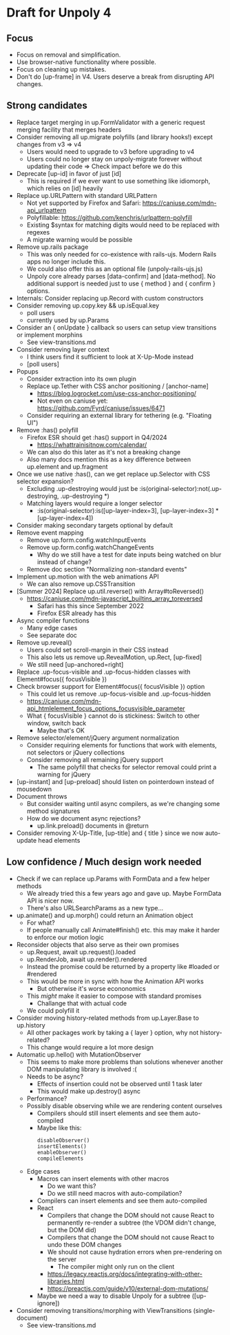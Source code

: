 Draft for Unpoly 4
==================

Focus
-----

- Focus on removal and simplification.
- Use browser-native functionality where possible.
- Focus on cleaning up mistakes.
- Don't do [up-frame] in V4. Users deserve a break from disrupting API changes.


Strong candidates
-----------------

- Replace target merging in up.FormValidator with a generic request merging facility that merges headers
- Consider removing all up.migrate polyfills (and library hooks!) except changes from v3 => v4
  - Users would need to upgrade to v3 before upgrading to v4
  - Users could no longer stay on unpoly-migrate forever without updating their code
  => Check impact before we do this
- Deprecate [up-id] in favor of just [id]
  - This is required if we ever want to use something like idiomorph, which relies on [id] heavily
- Replace up.URLPattern with standard URLPattern
  - Not yet supported by Firefox and Safari: https://caniuse.com/mdn-api_urlpattern
  - Polyfillable: https://github.com/kenchris/urlpattern-polyfill
  - Existing $syntax for matching digits would need to be replaced with regexes
  - A migrate warning would be possible
- Remove up.rails package
  - This was only needed for co-existence with rails-ujs. Modern Rails apps no longer include this.
  - We could also offer this as an optional file (unpoly-rails-ujs.js)
  - Unpoly core already parses [data-confirm] and [data-method]. No additional support is needed just to use { method } and { confirm } options.
- Internals: Consider replacing up.Record with custom constructors
- Consider removing up.copy.key && up.isEqual.key
  - poll users
  - currently used by up.Params
- Consider an { onUpdate } callback so users can setup view transitions or implement morphins
  - See view-transitions.md  
- Consider removing layer context
  - I think users find it sufficient to look at X-Up-Mode instead
  - [poll users]
- Popups
  - Consider extraction into its own plugin
  - Replace up.Tether with CSS anchor positioning / [anchor-name]
    - https://blog.logrocket.com/use-css-anchor-positioning/
    - Not even on caniuse yet: https://github.com/Fyrd/caniuse/issues/6471
  - Consider requiring an external library for tethering (e.g. "Floating UI")
- Remove :has() polyfill
  - Firefox ESR should get :has() support in Q4/2024
    - https://whattrainisitnow.com/calendar/
  - We can also do this later as it's not a breaking change
  - Also many docs mention this as a key difference between up.element and up.fragment
- Once we use native :has(), can we get replace up.Selector with CSS selector expansion?
  - Excluding .up-destroying would just be :is(original-selector):not(.up-destroying, .up-destroying *)
  - Matching layers would require a longer selector
    - :is(original-selector):is([up-layer-index=3], [up-layer-index=3] * [up-layer-index=4])
- Consider making secondary targets optional by default
- Remove event mapping
  - Remove up.form.config.watchInputEvents
  - Remove up.form.config.watchChangeEvents
    - Why do we still have a test for date inputs being watched on blur instead of change?
  - Remove doc section "Normalizing non-standard events"
- Implement up.motion with the web animations API
  - We can also remove up.CSSTransition
- [Summer 2024] Replace up.util.reverse() with Array#toReversed()
  - https://caniuse.com/mdn-javascript_builtins_array_toreversed
    - Safari has this since September 2022
    - Firefox ESR already has this
- Async compiler functions
  - Many edge cases
  - See separate doc
- Remove up.reveal()
  - Users could set scroll-margin in their CSS instead
  - This also lets us remove up.RevealMotion, up.Rect, [up-fixed]
  - We still need [up-anchored=right]
- Replace .up-focus-visible and .up-focus-hidden classes with Element#focus({ focusVisible })
- Check browser support for Element#focus({ focusVisible }) option
  - This could let us remove .up-focus-visible and .up-focus-hidden
  - https://caniuse.com/mdn-api_htmlelement_focus_options_focusvisible_parameter
  - What { focusVisible } cannot do is stickiness: Switch to other window, switch back
    - Maybe that's OK
- Remove selector/element/jQuery argument normalization
  - Consider requiring elements for functions that work with elements, not selectors or jQuery collections
  - Consider removing all remaining jQuery support
    - The same polyfill that checks for selector removal could print a warning for jQuery
- [up-instant] and [up-preload] should listen on pointerdown instead of mousedown
- Document throws
  - But consider waiting until async compilers, as we're changing some method signatures
  - How do we document async rejections?
    - up.link.preload() documents in @return
- Consider removing X-Up-Title, [up-title] and { title } since we now auto-update head elements


Low confidence / Much design work needed
----------------------------------------

- Check if we can replace up.Params with FormData and a few helper methods
  - We already tried this a few years ago and gave up. Maybe FormData API is nicer now.
  - There's also URLSearchParams as a new type...
- up.animate() and up.morph() could return an Animation object
  - For what?
  - If people manually call Animate#finish() etc. this may make it harder to enforce our motion logic
- Reconsider objects that also serve as their own promises
  - up.Request, await up.request().loaded
  - up.RenderJob, await up.render().rendered
  - Instead the promise could be returned by a property like #loaded or #rendered
  - This would be more in sync with how the Animation API works
    - But otherwise it's worse econonomics
  - This *might* make it easier to compose with standard promises
    - Challange that with actual code
  - We could polyfill it
- Consider moving history-related methods from up.Layer.Base to up.history
  - All other packages work by taking a { layer } option, why not history-related?
  - This change would require a lot more design
- Automatic up.hello() with MutationObserver
  - This seems to make more problems than solutions whenever another DOM manipulating library is involved :(
  - Needs to be async?
    - Effects of insertion could not be observed until 1 task later
    - This would make up.destroy() async
  - Performance?
  - Possibly disable observing while we are rendering content ourselves
    - Compilers should still insert elements and see them auto-compiled
    - Maybe like this:
      ```
      disableObserver()
      insertElements()
      enableObserver()
      compileElements
      ```
  - Edge cases
    - Macros can insert elements with other macros
      - Do we want this?
      - Do we still need macros with auto-compilation?
    - Compilers can insert elements and see them auto-compiled
    - React
      - Compilers that change the DOM should not cause React to permanently re-render a subtree (the VDOM didn't change, but the DOM did)
      - Compilers that change the DOM should not cause React to undo these DOM changes
      - We should not cause hydration errors when pre-rendering on the server
        - The compiler might only run on the client
      - https://legacy.reactjs.org/docs/integrating-with-other-libraries.html
      - https://preactjs.com/guide/v10/external-dom-mutations/
    - Maybe we need a way to disable Unpoly for a subtree ([up-ignore])
- Consider removing transitions/morphing with ViewTransitions (single-document)
  - See view-transitions.md 
